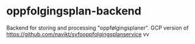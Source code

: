 # oppfolgingsplan-backend
Backend for storing and processing "oppfølgingsplaner". GCP version of https://github.com/navikt/syfooppfolgingsplanservice
vv